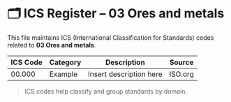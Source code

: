 # 🗂 ICS Register – 03 Ores and metals

This file maintains ICS (International Classification for Standards) codes related to **03 Ores and metals**.

| ICS Code | Category | Description | Source |
|----------|----------|-------------|--------|
| 00.000   | Example  | Insert description here | ISO.org |

> ICS codes help classify and group standards by domain.
